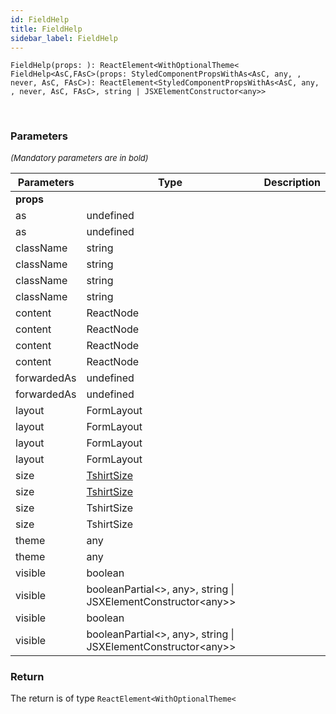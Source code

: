 ```yaml
---
id: FieldHelp
title: FieldHelp
sidebar_label: FieldHelp
---
```


```tsx
FieldHelp(props: ): ReactElement<WithOptionalTheme<
FieldHelp<AsC,FAsC>(props: StyledComponentPropsWithAs<AsC, any, , never, AsC, FAsC>): ReactElement<StyledComponentPropsWithAs<AsC, any, , never, AsC, FAsC>, string | JSXElementConstructor<any>>
```
<br/>



### Parameters

<font size="2"><i>(Mandatory parameters are in bold)</i></font>

| Parameters | Type | Description |
| --------- | ---- | ----------- |
| **props** |  |  |
| as | undefined |  |
| as | undefined |  |
| className | string |  |
| className | string |  |
| className | string |  |
| className | string |  |
| content | ReactNode |  |
| content | ReactNode |  |
| content | ReactNode |  |
| content | ReactNode |  |
| forwardedAs | undefined |  |
| forwardedAs | undefined |  |
| layout | FormLayout |  |
| layout | FormLayout |  |
| layout | FormLayout |  |
| layout | FormLayout |  |
| size | [TshirtSize](/api2/types/TshirtSize.md) |  |
| size | [TshirtSize](/api2/types/TshirtSize.md) |  |
| size | TshirtSize |  |
| size | TshirtSize |  |
| theme | any |  |
| theme | any |  |
| visible | boolean |  |
| visible | booleanPartial<\>, any\>, string \| JSXElementConstructor<any\>\> |  |
| visible | boolean |  |
| visible | booleanPartial<\>, any\>, string \| JSXElementConstructor<any\>\> |  |


### Return



The return is of type <code>ReactElement<WithOptionalTheme<</code>